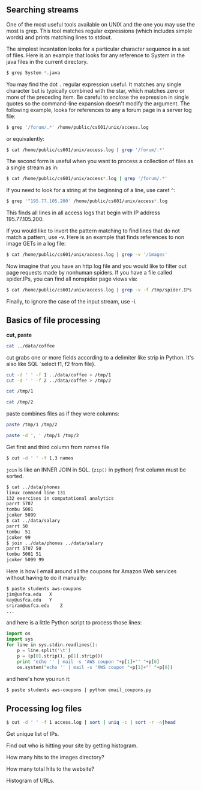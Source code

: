 ## Searching streams

One of the most useful tools available on UNIX and the one you may use the most is grep. This tool matches regular expressions (which includes simple words) and prints matching lines to stdout.

The simplest incantation looks for a particular character sequence in a set of files. Here is an example that looks for any reference to System in the java files in the current directory.

```bash
$ grep System *.java
```

You may find the dot `.` regular expression useful. It matches any single character but is typically combined with the star, which matches zero or more of the preceding item. Be careful to enclose the expression in single quotes so the command-line expansion doesn't modify the argument. The following example, looks for references to any a forum page in a server log file:

```bash
$ grep '/forum/.*' /home/public/cs601/unix/access.log
```

or equivalently:

```bash
$ cat /home/public/cs601/unix/access.log | grep '/forum/.*' 
```

The second form is useful when you want to process a collection of files as a single stream as in:

```bash
$ cat /home/public/cs601/unix/access*.log | grep '/forum/.*'
```

If you need to look for a string at the beginning of a line, use caret `^`:

```bash
$ grep '^195.77.105.200' /home/public/cs601/unix/access*.log
```

This finds all lines in all access logs that begin with IP address 195.77.105.200.

If you would like to invert the pattern matching to find lines that do not match a pattern, use -v. Here is an example that finds references to non image GETs in a log file:

```bash
$ cat /home/public/cs601/unix/access.log | grep -v '/images'
```

Now imagine that you have an http log file and you would like to filter out page requests made by nonhuman spiders. If you have a file called spider.IPs, you can find all nonspider page views via:

```bash
$ cat /home/public/cs601/unix/access.log | grep -v -f /tmp/spider.IPs
```

Finally, to ignore the case of the input stream, use -i.

## Basics of file processing

**cut, paste**

```bash
cat ../data/coffee
```

cut grabs one or more fields according to a delimiter like strip in Python. It's also like SQL `select f1, f2 from file}.

```bash
cut -d ' ' -f 1 ../data/coffee > /tmp/1
cut -d ' ' -f 2 ../data/coffee > /tmp/2
```

```bash
cat /tmp/1
```

```bash
cat /tmp/2
```

paste combines files as if they were columns:

```bash
paste /tmp/1 /tmp/2
```

```bash
paste -d ', ' /tmp/1 /tmp/2
```

Get first and third column from names file

```bash
$ cut -d ' ' -f 1,3 names
```

`join` is like an INNER JOIN in SQL. (`zip()` in python) first column must be sorted.


```bash
$ cat ../data/phones
linux command line 131
132 exercises in computational analytics
parrt 5707
tombu 5001
jcoker 5099
$ cat ../data/salary
parrt 50
tombu  51
jcoker 99
$ join ../data/phones ../data/salary
parrt 5707 50
tombu 5001 51
jcoker 5099 99
```

Here is how I email around all the coupons for Amazon Web services without having to do it manually:

```bash
$ paste students aws-coupons
jim@usfca.edu	X
kay@usfca.edu	Y
sriram@usfca.edu	Z
...
```

and here is a little Python script to process those lines:

```python
import os
import sys
for line in sys.stdin.readlines():
    p = line.split('\t')
    p = (p[0].strip(), p[1].strip())
    print "echo '' | mail -s 'AWS coupon "+p[1]+"' "+p[0]
    os.system("echo '' | mail -s 'AWS coupon "+p[1]+"' "+p[0])
```

and here's how you run it:
 
```bash
$ paste students aws-coupons | python email_coupons.py 
```

## Processing log files

```bash
$ cut -d ' ' -f 1 access.log | sort | uniq -c | sort -r -n|head
```

Get unique list of IPs.

Find out who is hitting your site by getting histogram.

How many hits to the images directory? 

How many total hits to the website? 

Histogram of URLs.

